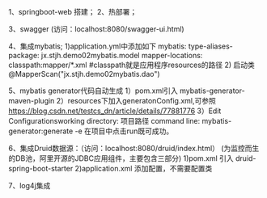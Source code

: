 1、springboot-web 搭建；
2、热部署；

3、swagger (访问：localhost:8080/swagger-ui.html)

4、集成mybatis;
   1)application.yml中添加如下
    mybatis:
      type-aliases-package: jx.stjh.demo02mybatis.model
      mapper-locations: classpath:mapper/*.xml  #classpath就是应用程序resources的路径
   2) 启动类 @MapperScan("jx.stjh.demo02mybatis.dao")
   
5、mybatis generator代码自动生成
  1）pom.xml引入 mybatis-generator-maven-plugin
  2）resources下加入generatonConfig.xml,可参照 https://blog.csdn.net/testcs_dn/article/details/77881776
  3）Edit Configurationsworking 
     directory: 项目路径
     command line: mybatis-generator:generate -e
     在项目中点击run既可成功。
     
6、集成Druid数据源：（访问：localhost:8080/druid/index.html）
   (为监控而生的DB池，阿里开源的JDBC应用组件，主要包含三部分)
   1)pom.xml 引入 druid-spring-boot-starter
   2)application.xml 添加配置，不需要配置类
   
7、log4j集成